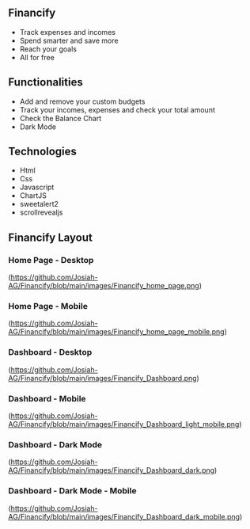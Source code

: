## Financify
- Track expenses and incomes
- Spend smarter and save more
- Reach your goals
- All for free
## Functionalities
- Add and remove your custom budgets
- Track your incomes, expenses and check your total amount
- Check the Balance Chart
- Dark Mode
## Technologies
-  Html
- Css
- Javascript
- ChartJS
- sweetalert2
- scrollrevealjs

## Financify Layout
### Home Page - Desktop
(https://github.com/Josiah-AG/Financify/blob/main/images/Financify_home_page.png)
### Home Page - Mobile
(https://github.com/Josiah-AG/Financify/blob/main/images/Financify_home_page_mobile.png)
### Dashboard - Desktop 
(https://github.com/Josiah-AG/Financify/blob/main/images/Financify_Dashboard.png)
### Dashboard - Mobile
(https://github.com/Josiah-AG/Financify/blob/main/images/Financify_Dashboard_light_mobile.png)
### Dashboard - Dark Mode
(https://github.com/Josiah-AG/Financify/blob/main/images/Financify_Dashboard_dark.png)

### Dashboard - Dark Mode - Mobile
(https://github.com/Josiah-AG/Financify/blob/main/images/Financify_Dashboard_dark_mobile.png)
